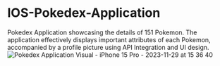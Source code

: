 # IOS-Pokedex-Application
Pokedex Application showcasing the details of 151 Pokemon. The application effectively displays important attributes of each Pokemon, accompanied by a profile picture using API Integration and UI design.
![Pokedex Application Visual - iPhone 15 Pro - 2023-11-29 at 15 36 40](https://github.com/yojoshhhh/IOS-Pokedex-Application/assets/89922790/744aaea1-98fc-437e-b8bd-4bd7e896fb00)
